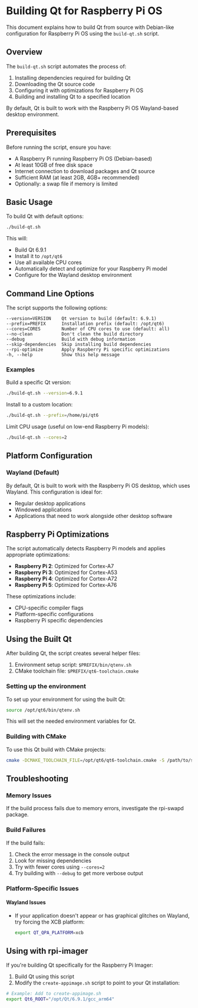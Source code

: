 # Building Qt for Raspberry Pi OS

This document explains how to build Qt from source with Debian-like configuration for Raspberry Pi OS using the `build-qt.sh` script.

## Overview

The `build-qt.sh` script automates the process of:
1. Installing dependencies required for building Qt
2. Downloading the Qt source code
3. Configuring it with optimizations for Raspberry Pi OS
4. Building and installing Qt to a specified location

By default, Qt is built to work with the Raspberry Pi OS Wayland-based desktop environment.

## Prerequisites

Before running the script, ensure you have:
- A Raspberry Pi running Raspberry Pi OS (Debian-based)
- At least 10GB of free disk space
- Internet connection to download packages and Qt source
- Sufficient RAM (at least 2GB, 4GB+ recommended)
- Optionally: a swap file if memory is limited

## Basic Usage

To build Qt with default options:

```bash
./build-qt.sh
```

This will:
- Build Qt 6.9.1
- Install it to `/opt/qt6`
- Use all available CPU cores
- Automatically detect and optimize for your Raspberry Pi model
- Configure for the Wayland desktop environment

## Command Line Options

The script supports the following options:

```
--version=VERSION    Qt version to build (default: 6.9.1)
--prefix=PREFIX      Installation prefix (default: /opt/qt6)
--cores=CORES        Number of CPU cores to use (default: all)
--no-clean           Don't clean the build directory
--debug              Build with debug information
--skip-dependencies  Skip installing build dependencies
--rpi-optimize       Apply Raspberry Pi specific optimizations
-h, --help           Show this help message
```

### Examples

Build a specific Qt version:
```bash
./build-qt.sh --version=6.9.1
```

Install to a custom location:
```bash
./build-qt.sh --prefix=/home/pi/qt6
```

Limit CPU usage (useful on low-end Raspberry Pi models):
```bash
./build-qt.sh --cores=2
```

## Platform Configuration

### Wayland (Default)

By default, Qt is built to work with the Raspberry Pi OS desktop, which uses Wayland. This configuration is ideal for:
- Regular desktop applications
- Windowed applications
- Applications that need to work alongside other desktop software

## Raspberry Pi Optimizations

The script automatically detects Raspberry Pi models and applies appropriate optimizations:

- **Raspberry Pi 2**: Optimized for Cortex-A7
- **Raspberry Pi 3**: Optimized for Cortex-A53
- **Raspberry Pi 4**: Optimized for Cortex-A72
- **Raspberry Pi 5**: Optimized for Cortex-A76

These optimizations include:

- CPU-specific compiler flags
- Platform-specific configurations
- Raspberry Pi specific dependencies

## Using the Built Qt

After building Qt, the script creates several helper files:

1. Environment setup script: `$PREFIX/bin/qtenv.sh`
2. CMake toolchain file: `$PREFIX/qt6-toolchain.cmake`

### Setting up the environment

To set up your environment for using the built Qt:

```bash
source /opt/qt6/bin/qtenv.sh
```

This will set the needed environment variables for Qt.

### Building with CMake

To use this Qt build with CMake projects:

```bash
cmake -DCMAKE_TOOLCHAIN_FILE=/opt/qt6/qt6-toolchain.cmake -S /path/to/source -B build
```

## Troubleshooting

### Memory Issues

If the build process fails due to memory errors, investigate the rpi-swapd package.

### Build Failures

If the build fails:
1. Check the error message in the console output
2. Look for missing dependencies 
3. Try with fewer cores using `--cores=2`
4. Try building with `--debug` to get more verbose output

### Platform-Specific Issues

#### Wayland Issues
- If your application doesn't appear or has graphical glitches on Wayland, try forcing the XCB platform:
  ```bash
  export QT_QPA_PLATFORM=xcb
  ```

## Using with rpi-imager

If you're building Qt specifically for the Raspberry Pi Imager:

1. Build Qt using this script
2. Modify the `create-appimage.sh` script to point to your Qt installation:

```bash
# Example: Add to create-appimage.sh
export Qt6_ROOT="/opt/Qt/6.9.1/gcc_arm64"
``` 